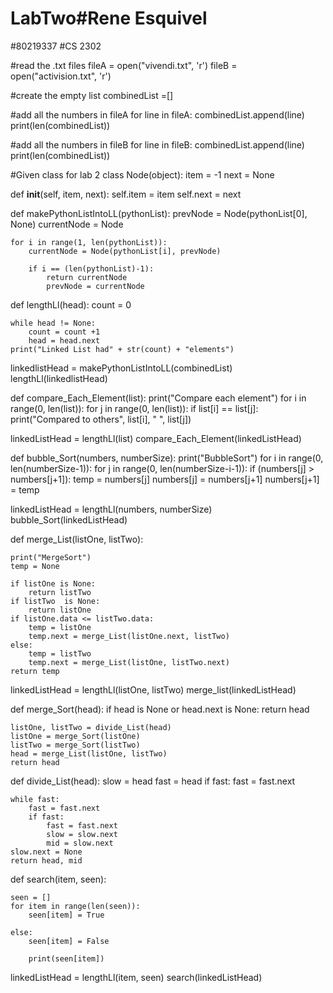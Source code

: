 # LabTwo#Rene Esquivel
#80219337
#CS 2302

#read the .txt files
fileA = open("vivendi.txt", 'r')
fileB = open("activision.txt", 'r')


#create the empty list
combinedList =[]

#add all the numbers in fileA
for line in fileA:
    combinedList.append(line)
    print(len(combinedList))

#add all the numbers in fileB
for line in fileB:
    combinedList.append(line)
    print(len(combinedList))



#Given class for lab 2
class Node(object):
    item = -1
    next = None


def __init__(self, item, next):
    self.item = item
    self.next = next


def makePythonListIntoLL(pythonList):
    prevNode = Node(pythonList[0], None)
    currentNode = Node

    for i in range(1, len(pythonList)):
        currentNode = Node(pythonList[i], prevNode)

        if i == (len(pythonList)-1):
            return currentNode
            prevNode = currentNode


def lengthLl(head):
    count = 0

    while head != None:
        count = count +1
        head = head.next
    print("Linked List had" + str(count) + "elements")

linkedlistHead = makePythonListIntoLL(combinedList)
lengthLl(linkedlistHead)


def compare_Each_Element(list):
    print("Compare each element")
    for i in range(0, len(list)):
        for j in range(0, len(list)):
            if list[i] == list[j]:
                print("Compared to others", list[i], " ", list[j])

linkedListHead = lengthLl(list)
compare_Each_Element(linkedListHead)


def bubble_Sort(numbers, numberSize):
    print("BubbleSort")
    for i in range(0, len(numberSize-1)):
        for j in range(0, len(numberSize-i-1)):
            if (numbers[j] > numbers[j+1]):
             temp = numbers[j]
             numbers[j] = numbers[j+1]
             numbers[j+1] = temp

linkedListHead = lengthLl(numbers, numberSize)
bubble_Sort(linkedListHead)


def merge_List(listOne, listTwo):

    print("MergeSort")
    temp = None

    if listOne is None:
        return listTwo
    if listTwo  is None:
        return listOne
    if listOne.data <= listTwo.data:
        temp = listOne
        temp.next = merge_List(listOne.next, listTwo)
    else:
        temp = listTwo
        temp.next = merge_List(listOne, listTwo.next)
    return temp

linkedListHead = lengthLl(listOne, listTwo)
merge_list(linkedListHead)


def merge_Sort(head):
    if head is None or head.next is None:
        return head

    listOne, listTwo = divide_List(head)
    listOne = merge_Sort(listOne)
    listTwo = merge_Sort(listTwo)
    head = merge_List(listOne, listTwo)
    return head


def divide_List(head):
    slow = head
    fast = head
    if fast:
        fast = fast.next

    while fast:
        fast = fast.next
        if fast:
            fast = fast.next
            slow = slow.next
            mid = slow.next
    slow.next = None
    return head, mid


def search(item, seen):

    seen = []
    for item in range(len(seen)):
        seen[item] = True

    else:
        seen[item] = False

        print(seen[item])

linkedListHead = lengthLl(item, seen)
search(linkedListHead)




